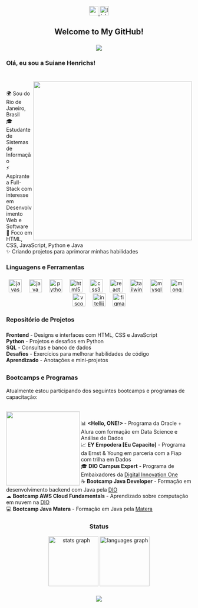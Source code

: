 <div align="center">
  <a href="suianehenrichs@gmail.com" target="_blank">
    <img src="https://img.shields.io/static/v1?message=Gmail&logo=gmail&label=&color=D14836&logoColor=white&labelColor=&style=flat" height="25" alt="gmail logo"  />
  </a>
  <a href="https://www.linkedin.com/in/suianehenrichs/" target="_blank">
    <img src="https://img.shields.io/static/v1?message=LinkedIn&logo=linkedin&label=&color=0077B5&logoColor=white&labelColor=&style=flat" height="25" alt="linkedin logo"  />
  </a>
</div>

###

<h2 align="center"> Welcome to My GitHub!</h2>

###


<div align="center">
  <a href="https://git.io/typing-svg">
    <img src="https://readme-typing-svg.demolab.com?font=Fira+Code&pause=1000&color=BC47F7&background=FF56FF00&center=true&width=435&lines=Aspiring+Full-Stack+Developer+%F0%9F%9A%80" />
  </a>

  <h3 align="left">Olá, eu sou a Suiane Henrichs!</h3>


###

<br clear="both">

<img align="right" height="430" src="https://i.imgur.com/C4BmKgw.png"  />

###



<p align="left">🌍 Sou do Rio de Janeiro, Brasil<br>🎓 Estudante de Sistemas de Informação<br>⚡ Aspirante a Full-Stack com interesse em Desenvolvimento Web e Software<br>🎯 Foco em HTML, CSS, JavaScript, Python e Java<br>✨ Criando projetos para aprimorar minhas habilidades</p>

###

<h3 align="left"> Linguagens e Ferramentas</h3>

###
###

<div align="center">
  <img src="https://cdn.jsdelivr.net/gh/devicons/devicon/icons/javascript/javascript-original.svg" height="35" alt="javascript logo"  />
  <img width="12" />
  <img src="https://cdn.jsdelivr.net/gh/devicons/devicon/icons/java/java-original.svg" height="35" alt="java logo"  />
  <img width="12" />
  <img src="https://cdn.jsdelivr.net/gh/devicons/devicon/icons/python/python-original.svg" height="35" alt="python logo"  />
  <img width="12" />
  <img src="https://cdn.jsdelivr.net/gh/devicons/devicon/icons/html5/html5-original.svg" height="35" alt="html5 logo"  />
  <img width="12" />
  <img src="https://cdn.jsdelivr.net/gh/devicons/devicon/icons/css3/css3-original.svg" height="35" alt="css3 logo"  />
  <img width="12" />
  <img src="https://cdn.jsdelivr.net/gh/devicons/devicon/icons/react/react-original.svg" height="35" alt="react logo"  />
  <img width="12" />
  <img src="https://cdn.jsdelivr.net/gh/devicons/devicon/icons/tailwindcss/tailwindcss-original-wordmark.svg" height="35" alt="tailwindcss logo"  />
  <img width="12" />
  <img src="https://cdn.jsdelivr.net/gh/devicons/devicon/icons/mysql/mysql-original.svg" height="35" alt="mysql logo"  />
  <img width="12" />
  <img src="https://cdn.jsdelivr.net/gh/devicons/devicon/icons/mongodb/mongodb-original.svg" height="35" alt="mongodb logo"  />
  <img width="12" />
  <img src="https://cdn.jsdelivr.net/gh/devicons/devicon/icons/vscode/vscode-original.svg" height="35" alt="vscode logo"  />
  <img width="12" />
  <img src="https://cdn.jsdelivr.net/gh/devicons/devicon/icons/intellij/intellij-original.svg" height="35" alt="intellij logo"  />
  <img width="12" />
  <img src="https://cdn.jsdelivr.net/gh/devicons/devicon/icons/figma/figma-original.svg" height="35" alt="figma logo"  />
</div>

###

<h3 align="left">Repositório de Projetos </h3>

###

<p align="left">
 <b>Frontend</b> - Designs e interfaces com HTML, CSS e JavaScript<br>
 <b>Python</b> - Projetos e desafios em Python<br>
 <b>SQL</b> - Consultas e banco de dados<br>
 <b>Desafios</b> - Exercícios para melhorar habilidades de código<br>
 <b>Aprendizado</b> - Anotações e mini-projetos
</p>


###

###
###

## <h3 align="left"> Bootcamps e Programas </h3>

<p align="left"> Atualmente estou participando dos seguintes bootcamps e programas de capacitação:</p>


<br clear="both">

<img align="left" height="200" src="https://t.ctcdn.com.br/TL0XHryhlyLbnkpYdb6CDodQJKE=/900x675/smart/i645315.jpeg"  />

###


<div align="left">
 📊 <b>&lt;Hello, ONE!&gt; </b> - Programa da Oracle + Alura com formação em Data Science e Análise de Dados<br>
 📈 <b>EY Empodera [Eu Capacito]</b> - Programa da Ernst & Young em parceria com a Fiap com trilha em Dados<br>
 🎓 <b>DIO Campus Expert</b> - Programa de Embaixadores da <a href="https://www.dio.me">Digital Innovation One</a><br>
 ☕ <b>Bootcamp Java Developer</b> - Formação em desenvolvimento backend com Java pela <a href="https://www.dio.me">DIO</a><br>
 ☁ <b>Bootcamp AWS Cloud Fundamentals</b> - Aprendizado sobre computação em nuvem na <a href="https://www.dio.me">DIO</a><br>
 💻 <b>Bootcamp Java Matera</b> - Formação em Java pela <a href="https://www.matera.com">Matera</a><br>
</div>


<h3 align="center"> Status  </h3>



<div align="center">
  <img src="https://github-readme-stats.vercel.app/api?username=SuianeHenrichs1&hide_title=false&hide_rank=false&show_icons=true&include_all_commits=true&count_private=true&disable_animations=false&theme=dracula&locale=en&hide_border=false" height="135" alt="stats graph"  />
  <img src="https://github-readme-stats.vercel.app/api/top-langs?username=SuianeHenrichs1&locale=en&hide_title=true&layout=compact&card_width=320&langs_count=7&theme=dracula&hide_border=false" height="135" alt="languages graph"  />
</div>


###
###

<div align="center">
  <img src="https://visitor-badge.laobi.icu/badge?page_id=SuianeHenrichs1.SuianeHenrichs1&left_color=violet&right_color=cornflowerblue"  />
</div>

###
